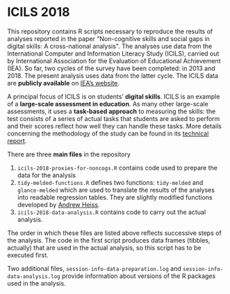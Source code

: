# ICILS 2018

This repository contains R scripts necessary to reproduce the results of analyses reported in the paper "Non-cognitive skills and social gaps in digital skills: A cross-national analysis". The analyses use data from the International Computer and Information Literacy Study (ICILS), carried out by International Association for the Evaluation of Educational Achievement (IEA). So far, two cycles of the survey have been completed: in 2013 and 2018. The present analysis uses data from the latter cycle. The ICILS data are **publicly available** on [IEA&#8217;s website](https://www.iea.nl/studies/iea/icils). 

A principal focus of ICILS is on students&#8217; **digital skills**. ICILS is an example of a **large-scale assessment in education**. As many other large-scale assessments, it uses a **task-based approach** to measuring the skills: the test consists of a series of actual tasks that students are asked to perform and their scores reflect how well they can handle these tasks. More details concerning the methodology of the study can be found in its [technical report](https://www.iea.nl/publications/technical-reports/icils-2018-technical-report).

There are three **main files** in the repository

1. `icils-2018-proxies-for-noncogs.R` contains code used to prepare the data for the analysis
2. `tidy-melded-functions.R` defines two functions: `tidy-melded` and `glance-melded` which are used to translate the results of the analyses into readable regression tables. They are slightly modified functions developed by [Andrew Heiss](https://www.andrewheiss.com/blog/2018/03/07/amelia-tidy-melding/). 
3. `icils-2018-data-analysis.R` contains code to carry out the actual analysis.

The order in which these files are listed above reflects successive steps of the analysis. The code in the first script produces data frames (tibbles, actually) that are used in the actual analysis, so this script has to be executed first.

Two additional files, `session-info-data-preparation.log` and `session-info-data-analysis.log` provide information about versions of the R packages used in the analysis.
